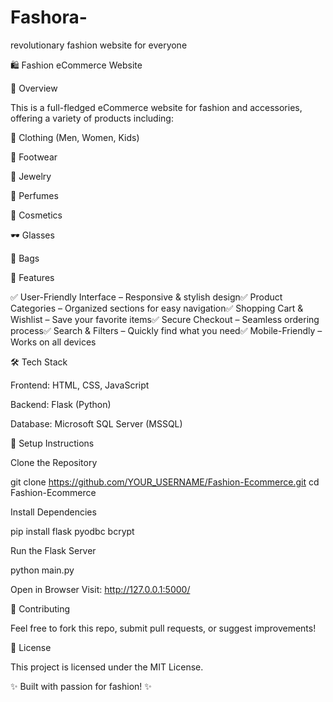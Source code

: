 # Fashora-
revolutionary fashion website for everyone


🛍️ Fashion eCommerce Website

📌 Overview

This is a full-fledged eCommerce website for fashion and accessories, offering a variety of products including:

👕 Clothing (Men, Women, Kids)

👞 Footwear

💍 Jewelry

🌸 Perfumes

💄 Cosmetics

🕶 Glasses

👜 Bags

🚀 Features

✅ User-Friendly Interface – Responsive & stylish design✅ Product Categories – Organized sections for easy navigation✅ Shopping Cart & Wishlist – Save your favorite items✅ Secure Checkout – Seamless ordering process✅ Search & Filters – Quickly find what you need✅ Mobile-Friendly – Works on all devices

🛠️ Tech Stack

Frontend: HTML, CSS, JavaScript

Backend: Flask (Python)

Database: Microsoft SQL Server (MSSQL)

🔧 Setup Instructions

Clone the Repository

git clone https://github.com/YOUR_USERNAME/Fashion-Ecommerce.git
cd Fashion-Ecommerce

Install Dependencies

pip install flask pyodbc bcrypt

Run the Flask Server

python main.py

Open in Browser
Visit: http://127.0.0.1:5000/

🤝 Contributing

Feel free to fork this repo, submit pull requests, or suggest improvements!

📜 License

This project is licensed under the MIT License.

✨ Built with passion for fashion! ✨

